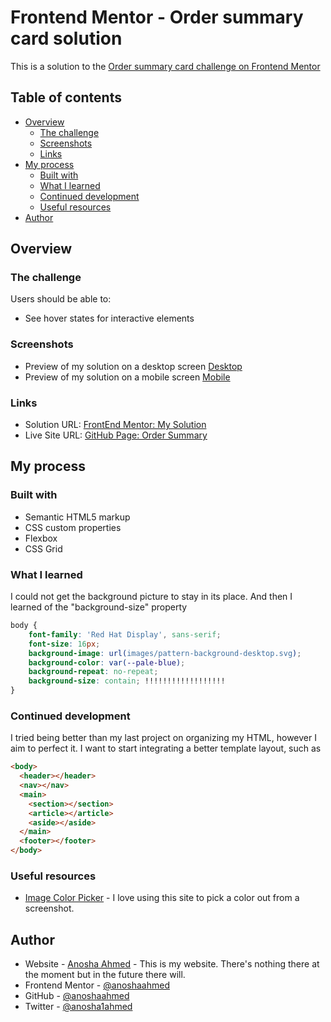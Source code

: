# Frontend Mentor - Order summary card solution

This is a solution to the [Order summary card challenge on Frontend Mentor](https://www.frontendmentor.io/challenges/order-summary-component-QlPmajDUj)


## Table of contents

- [Overview](#overview)
  - [The challenge](#the-challenge)
  - [Screenshots](#screenshots)
  - [Links](#links)
- [My process](#my-process)
  - [Built with](#built-with)
  - [What I learned](#what-i-learned)
  - [Continued development](#continued-development)
  - [Useful resources](#useful-resources)
- [Author](#author)


## Overview

### The challenge

Users should be able to:

- See hover states for interactive elements

### Screenshots

- Preview of my solution on a desktop screen [Desktop](solution-screenshots/desktop-solution.png)
- Preview of my solution on a mobile screen [Mobile](solution-screenshots/mobile-solution.png)

### Links
- Solution URL: [FrontEnd Mentor: My Solution](https://www.frontendmentor.io/solutions/order-summary-component-using-flexbox-and-css-grid-UP1iy9-xG)
- Live Site URL: [GitHub Page: Order Summary](https://anoshaahmed.github.io/order-summary/)


## My process

### Built with

- Semantic HTML5 markup
- CSS custom properties
- Flexbox
- CSS Grid


### What I learned

I could not get the background picture to stay in its place. And then I learned of the "background-size" property
```css
body {
    font-family: 'Red Hat Display', sans-serif;
    font-size: 16px;
    background-image: url(images/pattern-background-desktop.svg);
    background-color: var(--pale-blue);
    background-repeat: no-repeat;
    background-size: contain; !!!!!!!!!!!!!!!!!!
}
```

### Continued development

I tried being better than my last project on organizing my HTML, however I aim to perfect it. I want to start integrating a better template layout, such as
```html
<body>
  <header></header>
  <nav></nav>
  <main>
    <section></section>
    <article></article>
    <aside></aside>
  </main>
  <footer></footer>
</body>
```

### Useful resources

- [Image Color Picker](https://www.imagecolorpicker.com) - I love using this site to pick a color out from a screenshot.

## Author

- Website - [Anosha Ahmed](https://www.anoshaahmed.com) - This is my website. There's nothing there at the moment but in the future there will.
- Frontend Mentor - [@anoshaahmed](https://www.frontendmentor.io/profile/anoshaahmed)
- GitHub - [@anoshaahmed](https://www.github.com/anoshaahmed)
- Twitter - [@anosha1ahmed](https://www.twitter.com/anosha1ahmed)
